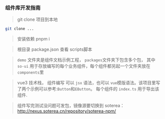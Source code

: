 ### 组件库开发指南

> git clone 项目到本地

```bash
git clone ...
```
> 安装依赖 pnpm i  

> 根目录 package.json 查看 scripts脚本

> `demo` 文件夹是组件文档示例工程， `packages`文件夹下包含多个包， 其中 `so-ui` 用于存放编写的每个业务组件，每个组件都另起一个文件夹放在 `components`里

> vue3 技术栈， 组件编写 可以 `jsx` 语法，也可以 `vue`模版语法。该项目里写了两个示例可以参考:`Button`和`EButton`。 每个组件的 `index.ts` 用于导出该组件.

> 组件写完测试没问题可发包，镜像源要切换到 soterea： http://nexus.soterea.cn/repository/soterea-npm/






